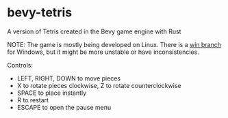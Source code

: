 # bevy-tetris
A version of Tetris created in the Bevy game engine with Rust

NOTE: The game is mostly being developed on Linux. There is a [win branch](https://github.com/Kippye/bevy-tetris/tree/win) for Windows, but it might be more unstable or have inconsistencies.

Controls:
- LEFT, RIGHT, DOWN to move pieces
- X to rotate pieces clockwise, Z to rotate counterclockwise
- SPACE to place instantly
- R to restart
- ESCAPE to open the pause menu
